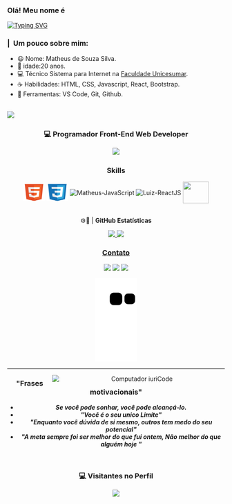  ### Olá! Meu nome é 
[![Typing SVG](https://readme-typing-svg.herokuapp.com?color=%FF6F9C&lines=Matheus+de+Souza+Silva)](https://github.com/MatheusdeSouzaSilva70)

<h3>  | &nbsp;Um pouco sobre mim: </h3>

- 😃 Nome: Matheus de Souza Silva.
- 🥳 idade:20 anos.
-  💻 Técnico Sistema para Internet na <a href="https://inscricoes.unicesumar.edu.br/">Faculdade Unicesumar</a>.
- ☕ Habilidades: HTML, CSS, Javascript, React, Bootstrap.
- 💼 Ferramentas: VS Code, Git, Github.
</br>


<img src="https://user-images.githubusercontent.com/70382532/138322189-2db8df52-9dcb-40a0-88a8-c365466bd33d.gif"/>

### <p align="center">💻 Programador Front-End Web Developer</p>
<div align="center">
  <a href="https://matheusdesouzasilva70.github.io/Bios-contatos/" target="_blank"><img src="https://img.shields.io/badge/Meu-Portf%C3%B3lio-blueviolet?style=for-the-badge" target="_blank"></a>
</div>

 <div style="display: inline_block" align="center">
	
	
### <p align="center">Skills</p>
	
  <img align="center" alt="Matheus-HTML" height="40" width="50" src="https://raw.githubusercontent.com/devicons/devicon/master/icons/html5/html5-original.svg">

  <img align="center" alt="Matheus-CSS" height="40" width="50" src="https://raw.githubusercontent.com/devicons/devicon/master/icons/css3/css3-original.svg">

  <img align="center" alt="Matheus-JavaScript" height="40" width="50" src="https://cdn.jsdelivr.net/gh/devicons/devicon/icons/javascript/javascript-plain.svg" />
	
  <img align="center" alt="Luiz-ReactJS" height="40" width="50" src="https://cdn.jsdelivr.net/gh/devicons/devicon/icons/react/react-original.svg" />

  <img  align="center" height="50" width="60" src="https://cdn.jsdelivr.net/gh/devicons/devicon/icons/bootstrap/bootstrap-original.svg" />
	
</br>⚙️🔧 | **GitHub Estatísticas**
<div>
  <a href="https://github.com/matheusdeSouzaSilva70">
  <img height="160em" src="https://github-readme-stats.vercel.app/api?username=matheusdesouzasilva70&show_icons=true&theme=github_dark&include_all_commits=true&count_private=true"/>
   <img height="160em" src="https://github-readme-stats.vercel.app/api/top-langs/?username=matheusdesouzasilva70&layout=compact&langs_count=7&theme=github_dark"/>
</div>	

	
  ### <p align="center">Contato</p>
  
   <a href = "mailto:matheussouzasilva628@gmail.com"><img src="https://img.shields.io/badge/Gmail-D14836?style=for-the-badge&logo=gmail&logoColor=white" target="_blank"></a>
    <a href="https://www.linkedin.com/in/matheus-de-souza-silva-288194229" target="_blank"><img src="https://img.shields.io/badge/-LinkedIn-%230077B5?style=for-the-badge&logo=linkedin&logoColor=white" target="_blank"></a>
      <a href="https://discord.com/channels/@me" target="_blank"><img src="https://img.shields.io/badge/Discord-7289DA?style=for-the-badge&logo=discord&logoColor=white" target="_blank"></a>
	
 
  ![Snake animation](https://github.com/rafaballerini/rafaballerini/blob/output/github-contribution-grid-snake.svg)
 
<hr/>
<img src= "https://raw.githubusercontent.com/MicaelliMedeiros/micaellimedeiros/master/image/computer-illustration.png"  min-width="400px" max-width="400px" width="400px" align="right" alt="Computador iuriCode">   
	
### "Frases motivacionais"

- **_Se você pode sonhar, você pode alcançá-lo._**
- **_"Você é o seu unico Limite"_**
- **_"Enquanto você dúvida de si mesmo,
 outros tem medo do seu potencial"_**
- **_"A meta sempre foi ser melhor do que fui ontem,
Não melhor do que alguém  hoje "_**

</br>

  ### <p align="center">💻 Visitantes no Perfil </p>
 <img align="relative" src="https://profile-counter.glitch.me/MatheusdeSouzaSilva70/count.svg" > 
